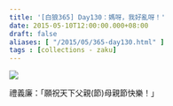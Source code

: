 ```yaml
---
title: '[白狼365] Day130：媽呀，我好亂呀！'
date: 2015-05-10T12:00:00.000+08:00
draft: false
aliases: [ "/2015/05/365-day130.html" ]
tags : [collections - zaku]
---
```


![](/images/zaku130.jpg)

禮義廉：「願祝天下父親(節)母親節快樂！」
